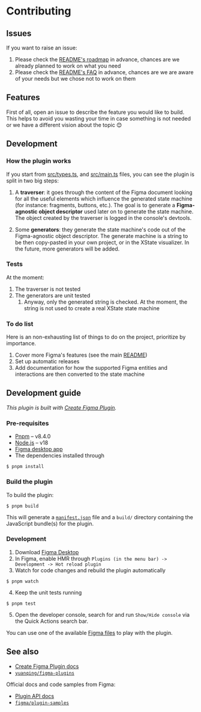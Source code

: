 # Contributing



## Issues

If you want to raise an issue:
1. Please check the [README's roadmap](./README.md#roadmap) in advance, chances are we already
planned to work on what you need
1. Please check the [README's FAQ](./README.md#faq) in advance, chances are we are aware of your
needs but we chose not to work on them

## Features

First of all, open an issue to describe the feature you would like to build. This helps to avoid you
wasting your time in case something is not needed or we have a different vision about the topic 😊

## Development

### How the plugin works

If you start from [src/types.ts](./src/types.ts), and [src/main.ts](./src/main.ts) files, you can
see the plugin is split in two big steps:

1. A **traverser**: it goes through the content of the Figma document looking for all the useful
elements which influence the generated state machine (for instance: fragments, buttons, etc.). The
goal is to generate a **Figma-agnostic object descriptor** used later on to generate the state
machine. The object created by the traverser is logged in the console's devtools.

1. Some **generators**: they generate the state machine's code out of the Figma-agnostic object
descriptor. The generate machine is a string to be then copy-pasted in your own project, or in the
XState visualizer. In the future, more generators will be added.

### Tests

At the moment:
1. The traverser is not tested
2. The generators are unit tested
   1. Anyway, only the generated string is checked. At the moment, the string is not used to create
   a real XState state machine


### To do list

Here is an non-exhausting list of things to do on the project, prioritize by importance.

1. Cover more Figma's features (see the main [README](./README.md))
2. Set up automatic releases
3. Add documentation for how the supported Figma entities and interactions are then converted to the
state machine


## Development guide

*This plugin is built with [Create Figma Plugin](https://yuanqing.github.io/create-figma-plugin/).*

### Pre-requisites

- [Pnpm](https://pnpm.io/) – v8.4.0
- [Node.js](https://nodejs.org) – v18
- [Figma desktop app](https://figma.com/downloads/)
- The dependencies installed through
```
$ pnpm install
```

### Build the plugin

To build the plugin:

```
$ pnpm build
```

This will generate a [`manifest.json`](https://figma.com/plugin-docs/manifest/) file and a `build/`
directory containing the JavaScript bundle(s) for the plugin.


### Development

1. Download [Figma Desktop](https://www.figma.com/downloads/)
2. In Figma, enable HMR through `Plugins (in the menu bar) -> Development -> Hot reload plugin`
3. Watch for code changes and rebuild the plugin automatically
```
$ pnpm watch
```
4. Keep the unit tests running
```
$ pnpm test
```
5. Open the developer console, search for and run `Show/Hide console` via the Quick Actions search bar.

You can use one of the available [Figma files](./src/figma-files/) to play with the plugin.


## See also

- [Create Figma Plugin docs](https://yuanqing.github.io/create-figma-plugin/)
- [`yuanqing/figma-plugins`](https://github.com/yuanqing/figma-plugins#readme)

Official docs and code samples from Figma:

- [Plugin API docs](https://figma.com/plugin-docs/)
- [`figma/plugin-samples`](https://github.com/figma/plugin-samples#readme)
